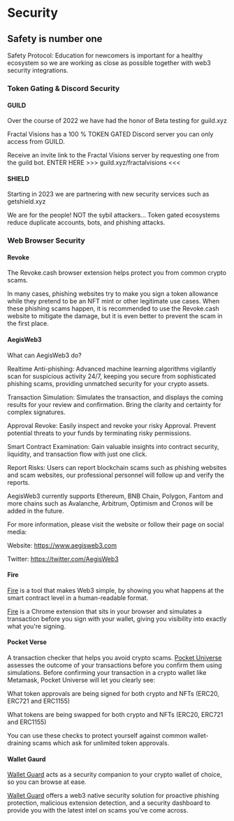 # Security



## Safety is number one

Safety Protocol: Education for newcomers is important for a healthy ecosystem so we are working as close as possible together with web3 security integrations.

### Token Gating & Discord Security

#### GUILD

Over the course of 2022 we have had the honor of Beta testing for guild.xyz

Fractal Visions has a 100 % TOKEN GATED Discord server you can only access from GUILD. 

Receive an invite link to the Fractal Visions server by requesting one from the guild bot. ENTER HERE >>> guild.xyz/fractalvisions <<<

#### SHIELD

Starting in 2023 we are partnering with new security services such as getshield.xyz

We are for the people! NOT the sybil attackers... 
Token gated ecosystems reduce duplicate accounts, bots, and phishing attacks.

### Web Browser Security


#### Revoke

The Revoke.cash browser extension helps protect you from common crypto scams.

In many cases, phishing websites try to make you sign a token allowance while they pretend to be an NFT mint or other legitimate use cases. When these phishing scams happen, it is recommended to use the Revoke.cash website to mitigate the damage, but it is even better to prevent the scam in the first place.


#### AegisWeb3

What can AegisWeb3 do?

Realtime Anti-phishing: Advanced machine learning algorithms vigilantly scan for suspicious activity 24/7, keeping you secure from sophisticated phishing scams, providing unmatched security for your crypto assets.

Transaction Simulation: Simulates the transaction, and displays the coming results for your review and confirmation. Bring the clarity and certainty for complex signatures.

Approval Revoke: Easily inspect and revoke your risky Approval. Prevent potential threats to your funds by terminating risky permissions.

Smart Contract Examination: Gain valuable insights into contract security, liquidity, and transaction flow with just one click.

Report Risks: Users can report blockchain scams such as phishing websites and scam websites, our professional personnel will follow up and verify the reports.



AegisWeb3 currently supports Ethereum, BNB Chain, Polygon, Fantom and more chains such as Avalanche, Arbitrum, Optimism and Cronos will be added in the future.

 

For more information, please visit the website or follow their page on social media:

Website: https://www.aegisweb3.com

Twitter: https://twitter.com/AegisWeb3


#### Fire

[Fire](https://chrome.google.com/webstore/detail/fire/kglcipoddmbniebnibibkghfijekllbl) is a tool that makes Web3 simple, by showing you what happens at the smart contract level in a human-readable format.

[Fire](https://chrome.google.com/webstore/detail/fire/kglcipoddmbniebnibibkghfijekllbl) is a Chrome extension that sits in your browser and simulates a transaction before you sign with your wallet, giving you visibility into exactly what you're signing.


#### Pocket Verse

A transaction checker that helps you avoid crypto scams. [Pocket Universe](https://chrome.google.com/webstore/detail/pocket-universe/gacgndbocaddlemdiaadajmlggabdeod) assesses the outcome of your transactions before you confirm them using simulations. Before confirming your transaction in a crypto wallet like Metamask, Pocket Universe will let you clearly see:

What token approvals are being signed for both crypto and NFTs (ERC20, ERC721 and ERC1155)

What tokens are being swapped for both crypto and NFTs (ERC20, ERC721 and ERC1155)

You can use these checks to protect yourself against common wallet-draining scams which ask for unlimited token approvals.


#### Wallet Gaurd

[​Wallet Guard](https://chrome.google.com/webstore/detail/wallet-guard-browse-web3/pdgbckgdncnhihllonhnjbdoighgpimk) acts as a security companion to your crypto wallet of choice, so you can browse at ease.

[​Wallet Guard](https://chrome.google.com/webstore/detail/wallet-guard-browse-web3/pdgbckgdncnhihllonhnjbdoighgpimk) offers a web3 native security solution for proactive phishing protection, malicious extension detection, and a security dashboard to provide you with the latest intel on scams you’ve come across.
